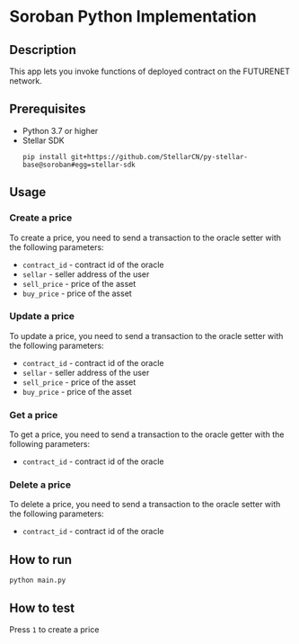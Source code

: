 # Soroban Python Implementation

## Description

This app lets you invoke functions of deployed contract on the FUTURENET network.

## Prerequisites

- Python 3.7 or higher
- Stellar SDK
  ```
  pip install git+https://github.com/StellarCN/py-stellar-base@soroban#egg=stellar-sdk
  ```

## Usage

### Create a price

To create a price, you need to send a transaction to the oracle setter with the following parameters:

- `contract_id` - contract id of the oracle
- `sellar` - seller address of the user
- `sell_price` - price of the asset
- `buy_price` - price of the asset

### Update a price

To update a price, you need to send a transaction to the oracle setter with the following parameters:

- `contract_id` - contract id of the oracle
- `sellar` - seller address of the user
- `sell_price` - price of the asset
- `buy_price` - price of the asset

### Get a price

To get a price, you need to send a transaction to the oracle getter with the following parameters:

- `contract_id` - contract id of the oracle

### Delete a price

To delete a price, you need to send a transaction to the oracle setter with the following parameters:

- `contract_id` - contract id of the oracle

## How to run

```
python main.py
```

## How to test

Press `1` to create a price
